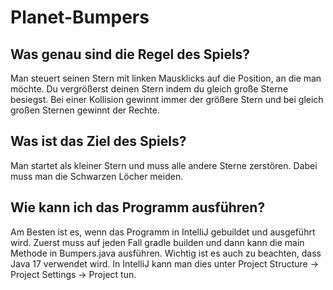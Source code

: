 # Planet-Bumpers

## Was genau sind die Regel des Spiels?

Man steuert seinen Stern mit linken Mausklicks auf die Position, an die man möchte. Du vergrößerst deinen Stern indem du gleich große Sterne besiegst. Bei einer Kollision gewinnt immer der größere Stern und bei gleich großen Sternen gewinnt der Rechte.

## Was ist das Ziel des Spiels?

Man startet als kleiner Stern und muss alle andere Sterne zerstören. Dabei muss man die Schwarzen Löcher meiden.

## Wie kann ich das Programm ausführen?

Am Besten ist es, wenn das Programm in IntelliJ gebuildet und ausgeführt wird. Zuerst muss auf jeden Fall gradle builden und dann kann die main Methode in Bumpers.java ausführen. Wichtig ist es auch zu beachten, dass Java 17 verwendet wird. In IntelliJ kann man dies unter Project Structure -> Project Settings -> Project tun.